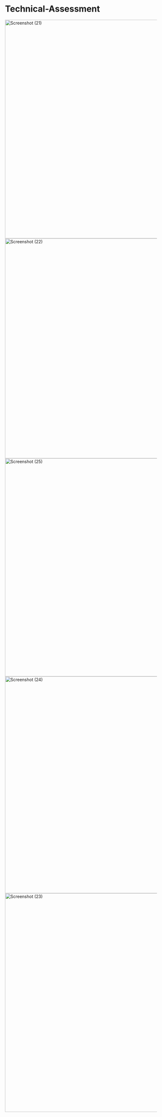 # Technical-Assessment
<img width="1366" height="722" alt="Screenshot (21)" src="https://github.com/user-attachments/assets/54090454-dbce-45f1-b313-50ed8b01c332" />
<img width="1364" height="726" alt="Screenshot (22)" src="https://github.com/user-attachments/assets/4208cf7b-c703-4fbd-9c35-c46e12d75144" />
<img width="1366" height="720" alt="Screenshot (25)" src="https://github.com/user-attachments/assets/f983e0c6-df2d-4136-b1fe-a6d6cc6b1833" />
<img width="1364" height="716" alt="Screenshot (24)" src="https://github.com/user-attachments/assets/3b491076-1b47-482d-a348-a59a2d6df539" />
<img width="1370" height="722" alt="Screenshot (23)" src="https://github.com/user-attachments/assets/a0285074-b7ef-4df7-9ad1-fb8515f6a8a8" />
